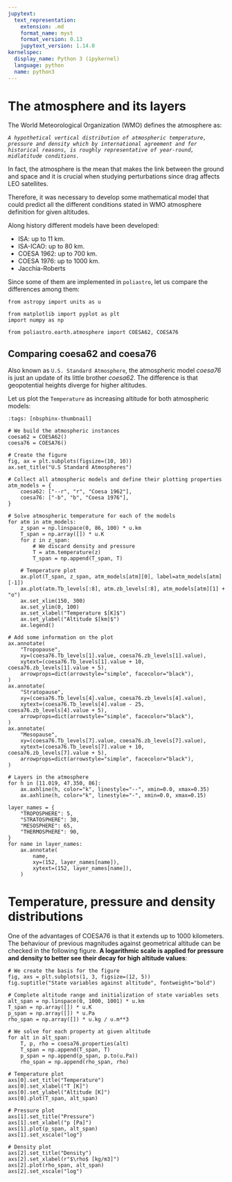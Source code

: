 ```yaml
---
jupytext:
  text_representation:
    extension: .md
    format_name: myst
    format_version: 0.13
    jupytext_version: 1.14.0
kernelspec:
  display_name: Python 3 (ipykernel)
  language: python
  name: python3
---
```


# The atmosphere and its layers

The World Meteorological Organization (WMO) defines the atmosphere as:

*`A hypothetical vertical distribution of atmospheric temperature, pressure and density which by international agreement and for historical reasons, is roughly representative of year-round, midlatitude conditions.`*

In fact, the atmosphere is the mean that makes the link between the ground and space and it is crucial when studying perturbations since drag affects LEO satellites.

Therefore, it was necessary to develop some mathematical model that could predict all the different conditions stated in WMO atmosphere definition for given altitudes.

Along history different models have been developed:

* ISA: up to 11 km.
* ISA-ICAO: up to 80 km.
* COESA 1962: up to 700 km.
* COESA 1976: up to 1000 km.
* Jacchia-Roberts

Since some of them are implemented in `poliastro`, let us compare the differences among them:

```{code-cell}
from astropy import units as u

from matplotlib import pyplot as plt
import numpy as np

from poliastro.earth.atmosphere import COESA62, COESA76
```

## Comparing coesa62 and coesa76

Also known as `U.S. Standard Atmosphere`, the atmospheric model *coesa76* is just an update of its little brother *coesa62*. The difference is that geopotential heights diverge for higher altitudes.

Let us plot the `Temperature` as increasing altitude for both atmospheric models:

```{code-cell}
:tags: [nbsphinx-thumbnail]

# We build the atmospheric instances
coesa62 = COESA62()
coesa76 = COESA76()

# Create the figure
fig, ax = plt.subplots(figsize=(10, 10))
ax.set_title("U.S Standard Atmospheres")

# Collect all atmospheric models and define their plotting properties
atm_models = {
    coesa62: ["--r", "r", "Coesa 1962"],
    coesa76: ["-b", "b", "Coesa 1976"],
}

# Solve atmospheric temperature for each of the models
for atm in atm_models:
    z_span = np.linspace(0, 86, 100) * u.km
    T_span = np.array([]) * u.K
    for z in z_span:
        # We discard density and pressure
        T = atm.temperature(z)
        T_span = np.append(T_span, T)

    # Temperature plot
    ax.plot(T_span, z_span, atm_models[atm][0], label=atm_models[atm][-1])
    ax.plot(atm.Tb_levels[:8], atm.zb_levels[:8], atm_models[atm][1] + "o")
    ax.set_xlim(150, 300)
    ax.set_ylim(0, 100)
    ax.set_xlabel("Temperature $[K]$")
    ax.set_ylabel("Altitude $[km]$")
    ax.legend()

# Add some information on the plot
ax.annotate(
    "Tropopause",
    xy=(coesa76.Tb_levels[1].value, coesa76.zb_levels[1].value),
    xytext=(coesa76.Tb_levels[1].value + 10, coesa76.zb_levels[1].value + 5),
    arrowprops=dict(arrowstyle="simple", facecolor="black"),
)
ax.annotate(
    "Stratopause",
    xy=(coesa76.Tb_levels[4].value, coesa76.zb_levels[4].value),
    xytext=(coesa76.Tb_levels[4].value - 25, coesa76.zb_levels[4].value + 5),
    arrowprops=dict(arrowstyle="simple", facecolor="black"),
)
ax.annotate(
    "Mesopause",
    xy=(coesa76.Tb_levels[7].value, coesa76.zb_levels[7].value),
    xytext=(coesa76.Tb_levels[7].value + 10, coesa76.zb_levels[7].value + 5),
    arrowprops=dict(arrowstyle="simple", facecolor="black"),
)

# Layers in the atmosphere
for h in [11.019, 47.350, 86]:
    ax.axhline(h, color="k", linestyle="--", xmin=0.0, xmax=0.35)
    ax.axhline(h, color="k", linestyle="-", xmin=0.0, xmax=0.15)

layer_names = {
    "TROPOSPHERE": 5,
    "STRATOSPHERE": 30,
    "MESOSPHERE": 65,
    "THERMOSPHERE": 90,
}
for name in layer_names:
    ax.annotate(
        name,
        xy=(152, layer_names[name]),
        xytext=(152, layer_names[name]),
    )
```

# Temperature, pressure and density distributions

One of the advantages of COESA76 is that it extends up to 1000 kilometers. The behaviour of previous magnitudes against geometrical altitude can be checked in the following figure. **A logarithmic scale is applied for pressure and density to better see their decay for high altitude values**:

```{code-cell}
# We create the basis for the figure
fig, axs = plt.subplots(1, 3, figsize=(12, 5))
fig.suptitle("State variables against altitude", fontweight="bold")

# Complete altitude range and initialization of state variables sets
alt_span = np.linspace(0, 1000, 1001) * u.km
T_span = np.array([]) * u.K
p_span = np.array([]) * u.Pa
rho_span = np.array([]) * u.kg / u.m**3

# We solve for each property at given altitude
for alt in alt_span:
    T, p, rho = coesa76.properties(alt)
    T_span = np.append(T_span, T)
    p_span = np.append(p_span, p.to(u.Pa))
    rho_span = np.append(rho_span, rho)

# Temperature plot
axs[0].set_title("Temperature")
axs[0].set_xlabel("T [K]")
axs[0].set_ylabel("Altitude [K]")
axs[0].plot(T_span, alt_span)

# Pressure plot
axs[1].set_title("Pressure")
axs[1].set_xlabel("p [Pa]")
axs[1].plot(p_span, alt_span)
axs[1].set_xscale("log")

# Density plot
axs[2].set_title("Density")
axs[2].set_xlabel(r"$\rho$ [kg/m3]")
axs[2].plot(rho_span, alt_span)
axs[2].set_xscale("log")
```
